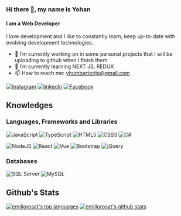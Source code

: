 ### Hi there 👋, my name is Yohan
#### I am a Web Developer

I love development and I like to constantly learn, keep up-to-date with evolving development technologies..

- 🔭 I’m currently working on in some personal projects that I will be uploading to github when I finish them 
- 🌱 I’m currently learning NEXT JS, REDUX 
- 📫 How to reach me: yhumbertorijo@gmail.com 


[![Instagram](https://img.shields.io/badge/Instagram-%231DA1F2.svg?&style=for-the-badge&logo=Twitter&logoColor=white)](https://z-p15.www.instagram.com/yohan_humberto_rijo/?hl=es-la)
[![linkedIn](https://img.shields.io/badge/linkedin-%230077B5.svg?&style=for-the-badge&logo=linkedin&logoColor=white)](https://www.linkedin.com/in/yohan-humberto-rijo-astacio-882b84214//)
[![Facebook](https://img.shields.io/badge/facebook-%2300f.svg?&style=for-the-badge&logo=facebook&logoColor=white)](https://web.facebook.com/yohanhunberto.rijoastacio/)



<!--[![youtube](https://img.shields.io/badge/youtube-%23FF0000.svg?&style=for-the-badge&logo=YouTube&logoColor=white)](https://www.youtube.com/channel/UCeQDXaNSOVaeAQEPNuUNbFQ)-->

## Knowledges

### Languages, Frameworks and Libraries 

![JavaScript](https://img.shields.io/badge/javascript-%23323330.svg?&style=for-the-badge&logo=javascript&logoColor=%23F7DF1E)
![TypeScript](https://img.shields.io/badge/typescript-%23007ACC.svg?&style=for-the-badge&logo=typescript&logoColor=white)
<img alt="HTML5" src="https://img.shields.io/badge/html5-%23E34F26.svg?&style=for-the-badge&logo=html5&logoColor=white"/>
<img alt="CSS3" src="https://img.shields.io/badge/css3-%231572B6.svg?&style=for-the-badge&logo=css3&logoColor=white"/>
<img alt="C#" src="https://img.shields.io/badge/c%23-%23239120.svg?&style=for-the-badge&logo=c-sharp&logoColor=white"/>

![NodeJS](https://img.shields.io/badge/node.js-%2343853D.svg?&style=for-the-badge&logo=node.js&logoColor=white)
<img alt="React" src="https://img.shields.io/badge/react-%2320232a.svg?&style=for-the-badge&logo=react&logoColor=%2361DAFB"/>
<img alt="Vue" src="https://img.shields.io/badge/vue.js-%2343853D.svg?&style=for-the-badge&logo=vue.js&logoColor=white"/>
<img alt="Bootstrap" src="https://img.shields.io/badge/bootstrap-%23563D7C.svg?&style=for-the-badge&logo=bootstrap&logoColor=white"/>
<img alt="jQuery" src="https://img.shields.io/badge/jquery-%230769AD.svg?&style=for-the-badge&logo=jquery&logoColor=white"/>
<!-- <img alt="Next JS" src="https://img.shields.io/badge/nextjs-%23000000.svg?&style=for-the-badge&logo=next.js&logoColor=white"/> -->

### Databases

![SQL Server](https://img.shields.io/badge/sqlserver-%2300f.svg?&style=for-the-badge&logo=sqlserver&logoColor=white)
![MySQL](https://img.shields.io/badge/mysql-%2300f.svg?&style=for-the-badge&logo=mysql&logoColor=white)

## Github's Stats

[![emiliorosat's top languages](https://github-readme-stats.vercel.app/api/top-langs/?username=YohanHumberto&theme=chartreuse-dark)](https://github.com/anuraghazra/github-readme-stats)
[![emiliorosat's github stats](https://github-readme-stats.vercel.app/api?username=YohanHumberto&theme=chartreuse-dark)](https://github.com/anuraghazra/github-readme-stats)




